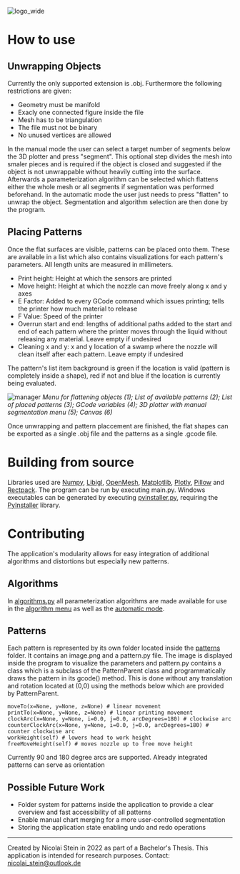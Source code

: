 ![logo_wide](https://user-images.githubusercontent.com/23581140/158681822-8e8d7d4c-c7d2-4ce0-a5e8-23d2a9a500a8.png)

# How to use
## Unwrapping Objects
Currently the only supported extension is .obj. Furthermore the following restrictions are given:
- Geometry must be manifold
- Exacly one connected figure inside the file
- Mesh has to be triangulation
- The file must not be binary
- No unused vertices are allowed

In the manual mode the user can select a target number of segments below the 3D plotter and press "segment". This optional step divides the mesh into smaler pieces and is required if the object is closed and suggested if the object is not unwrappable without heavily cutting into the surface. Afterwards a parameterization algorithm can be selected which flattens either the whole mesh or all segments if segmentation was performed beforehand.
In the automatic mode the user just needs to press "flatten" to unwrap the object. Segmentation and algorithm selection are then done by the program.

## Placing Patterns

Once the flat surfaces are visible, patterns can be placed onto them. These are available in a list which also contains visualizations for each pattern's parameters. All length units are measured in millimeters.
- Print height: Height at which the sensors are printed
- Move height: Height at which the nozzle can move freely along x and y axes
- E Factor: Added to every GCode command which issues printing; tells the printer how much material to release
- F Value: Speed of the printer
- Overrun start and end: lengths of additional paths added to the start and end of each pattern where the printer moves through the liquid without releasing any material. Leave empty if undesired
- Cleaning x and y: x and y location of a swamp where the nozzle will clean itself after each pattern. Leave empty if undesired

The pattern's list item background is green if the location is valid (pattern is completely inside a shape), red if not and blue if the location is currently being evaluated.

![manager](https://user-images.githubusercontent.com/23581140/159750444-bfe2bc18-67cb-483c-a610-0c05e07c503c.png)
*Menu for flattening objects (1); List of available patterns (2); List of placed patterns (3); GCode variables (4); 3D plotter with manual segmentation menu (5); Canvas  (6)*

Once unwrapping and pattern placcement are finished, the flat shapes can be exported as a single .obj file and the patterns as a single .gcode file.

# Building from source
Libraries used are [Numpy](https://numpy.org/), [Libigl](https://libigl.github.io/libigl-python-bindings/), [OpenMesh](https://www.graphics.rwth-aachen.de/software/openmesh/), [Matplotlib](https://matplotlib.org/), [Plotly](https://plotly.com/), [Pillow](https://pypi.org/project/Pillow/) and [Rectpack](https://github.com/secnot/rectpack).
The program can be run by executing main.py. Windows executables can be generated by executing [pyinstaller.py](pyinstaller.py), requiring the [PyInstaller](https://pyinstaller.readthedocs.io/en/stable/usage.html) library.

# Contributing
The application's modularity allows for easy integration of additional algorithms and distortions but especially new patterns.
## Algorithms
In [algorithms.py](algorithms/algorithms.py) all parameterization algorithms are made available for use in the [algorithm menu](gui/left_side_menu/algorithm/algorithm_menu.py) as well as the [automatic mode](gui/left_side_menu/algorithm/automator.py).

## Patterns
Each pattern is represented by its own folder located inside the [patterns](patterns) folder. It contains an image.png and a pattern.py file. The image is displayed inside the program to visualize the parameters and pattern.py contains a class which is a subclass of the PatternParent class and programmatically draws the pattern in its gcode() method. This is done without any translation and rotation located at (0,0) using the methods below which are provided by PatternParent.
```
moveTo(x=None, y=None, z=None) # linear movement
printTo(x=None, y=None, z=None) # linear printing movement
clockArc(x=None, y=None, i=0.0, j=0.0, arcDegrees=180) # clockwise arc
counterClockArc(x=None, y=None, i=0.0, j=0.0, arcDegrees=180) # counter clockwise arc
workHeight(self) # lowers head to work height
freeMoveHeight(self) # moves nozzle up to free move height
```
Currently 90 and 180 degree arcs are supported.
Already integrated patterns can serve as orientation

## Possible Future Work
- Folder system for patterns inside the application to provide a clear overview and fast accessibility of all patterns
- Enable manual chart merging for a more user-controlled segmentation
- Storing the application state enabling undo and redo operations

---
Created by Nicolai Stein in 2022 as part of a Bachelor's Thesis. This application is intended for research purposes.
Contact: nicolai_stein@outlook.de
